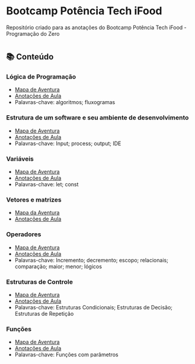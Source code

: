# Bootcamp Potência Tech iFood
Repositório criado para as anotações do Bootcamp Potência Tech iFood - Programação do Zero
#
## 📚 Conteúdo

### Lógica de Programação
- [Mapa de Aventura](https://helpful-jump-17b.notion.site/Algoritmos-fd3cb94523b142d08b983d456e94668c)
- [Anotações de Aula](https://github.com/raquelbarbieri/Bootcamp-Potencia-Tech-iFood/blob/main/Logica-de-Programacao.md)
- Palavras-chave: algoritmos; fluxogramas

### Estrutura de um software e seu ambiente de desenvolvimento
- [Mapa de Aventura](https://helpful-jump-17b.notion.site/Estrutura-de-um-programa-37c961da5fea45b69538f4a365feb88a)
- [Anotações de Aula]()
- Palavras-chave: Input; process; output; IDE

### Variáveis
- [Mapa de Aventura](https://helpful-jump-17b.notion.site/Tipos-de-dados-e-vari-veis-4fdc1ae1745a4b2b819d12cb4f51aaa1)
- [Anotações de Aula]()
- Palavras-chave: let; const

### Vetores e matrizes
- [Mapa da Aventura](https://helpful-jump-17b.notion.site/Vetores-e-matrizes-1f6b429fcc5e4bf9b274d8d75e909faa)
- [Anotações de Aula]()

### Operadores
- [Mapa de Aventura](https://helpful-jump-17b.notion.site/6d547815828e443a9afa84e3d139a4ad?v=3302d08abd7c406da4728603695f601c)
- [Anotações de Aula]()
- Palavras-chave: Incremento; decremento; escopo; relacionais; comparação; maior; menor; lógicos

### Estruturas de Controle
- [Mapa de Aventura](https://helpful-jump-17b.notion.site/850715b46bfd4550b869dd769c0a77c2?v=1418310d1e464b76a4b7b5aea8b28b9f)
- [Anotações de Aula]()
- Palavras-chave: Estruturas Condicionais; Estruturas de Decisão; Estruturas de Repetição

### Funções
- [Mapa de Aventura](https://helpful-jump-17b.notion.site/a89dca4f5c1c4b7d8b3af5ff482f326a?v=d1b6f367d4e24848b3052af00842142b)
- [Anotações de Aula]()
- Palavras-chave: Funções com parâmetros
